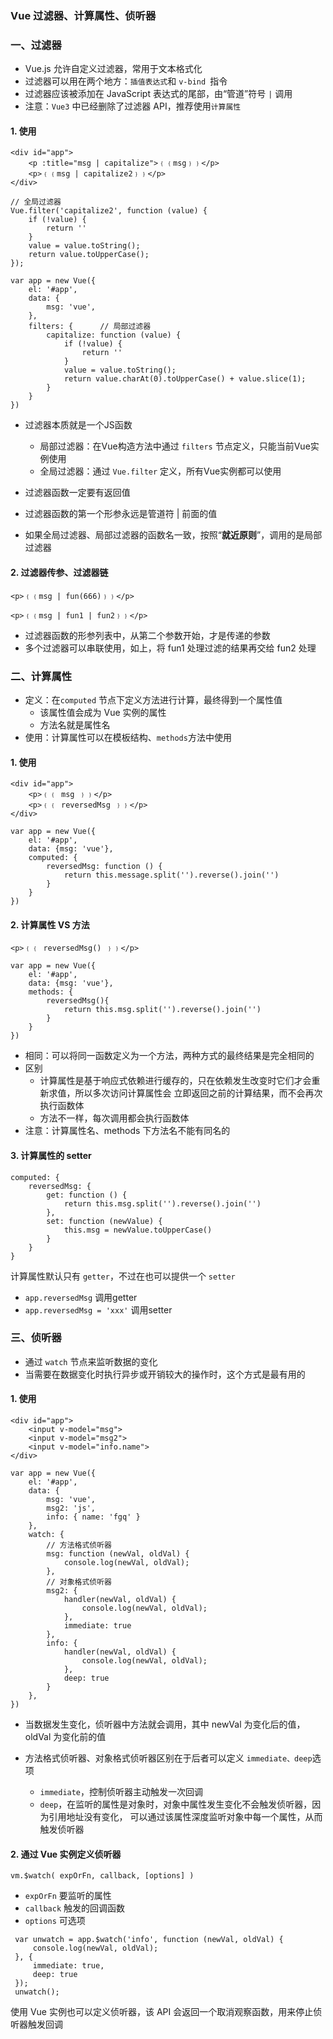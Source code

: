 ### Vue 过滤器、计算属性、侦听器
### 一、过滤器
* Vue.js 允许自定义过滤器，常用于文本格式化  
* 过滤器可以用在两个地方：`插值表达式`和 `v-bind `指令 
* 过滤器应该被添加在 JavaScript 表达式的尾部，由“管道”符号 `|` 调用
* 注意：`Vue3` 中已经删除了过滤器 API，推荐使用`计算属性`

#### 1. 使用
```
<div id="app">
    <p :title="msg | capitalize">﹛﹛msg﹜﹜</p>
    <p>﹛﹛msg | capitalize2﹜﹜</p>
</div>

// 全局过滤器
Vue.filter('capitalize2', function (value) {
    if (!value) {
        return ''
    }
    value = value.toString();
    return value.toUpperCase();
});

var app = new Vue({
    el: '#app',
    data: {
        msg: 'vue',
    },
    filters: {      // 局部过滤器
        capitalize: function (value) {
            if (!value) {
                return ''
            }
            value = value.toString();
            return value.charAt(0).toUpperCase() + value.slice(1);
        }
    }
})
```

* 过滤器本质就是一个JS函数
  * 局部过滤器：在Vue构造方法中通过 `filters` 节点定义，只能当前Vue实例使用
  * 全局过滤器：通过 `Vue.filter` 定义，所有Vue实例都可以使用
  
* 过滤器函数一定要有返回值

* 过滤器函数的第一个形参永远是管道符 | 前面的值

* 如果全局过滤器、局部过滤器的函数名一致，按照“**就近原则**”，调用的是局部过滤器


#### 2. 过滤器传参、过滤器链
```
<p>﹛﹛msg | fun(666)﹜﹜</p>

<p>﹛﹛msg | fun1 | fun2﹜﹜</p>
```

* 过滤器函数的形参列表中，从第二个参数开始，才是传递的参数
* 多个过滤器可以串联使用，如上，将 fun1 处理过滤的结果再交给 fun2 处理





### 二、计算属性
* 定义：在`computed` 节点下定义方法进行计算，最终得到一个属性值
  * 该属性值会成为 Vue 实例的属性
  * 方法名就是属性名
* 使用：计算属性可以在模板结构、`methods`方法中使用

#### 1. 使用
```
<div id="app">
    <p>﹛﹛ msg ﹜﹜</p>
    <p>﹛﹛ reversedMsg ﹜﹜</p>
</div>
    
var app = new Vue({
    el: '#app',
    data: {msg: 'vue'},
    computed: {
        reversedMsg: function () { 
            return this.message.split('').reverse().join('')
        }
    }
})
```

#### 2. 计算属性 VS 方法
```
<p>﹛﹛ reversedMsg() ﹜﹜</p>

var app = new Vue({
    el: '#app',
    data: {msg: 'vue'},
    methods: {
        reversedMsg(){
            return this.msg.split('').reverse().join('')
        }
    }
})
```

* 相同：可以将同一函数定义为一个方法，两种方式的最终结果是完全相同的
* 区别
    * 计算属性是基于响应式依赖进行缓存的，只在依赖发生改变时它们才会重新求值，所以多次访问计算属性会
立即返回之前的计算结果，而不会再次执行函数体
    * 方法不一样，每次调用都会执行函数体
* 注意：计算属性名、methods 下方法名不能有同名的

#### 3. 计算属性的 setter
```
computed: {
    reversedMsg: {
        get: function () {
            return this.msg.split('').reverse().join('')
        },
        set: function (newValue) {
            this.msg = newValue.toUpperCase()
        }
    }
}
```

计算属性默认只有 `getter`，不过在也可以提供一个 `setter`
* `app.reversedMsg` 调用getter
* `app.reversedMsg = 'xxx'` 调用setter






### 三、侦听器
* 通过 `watch` 节点来监听数据的变化
* 当需要在数据变化时执行异步或开销较大的操作时，这个方式是最有用的

#### 1. 使用
```
<div id="app">
    <input v-model="msg">
    <input v-model="msg2">
    <input v-model="info.name">
</div>
    
var app = new Vue({
    el: '#app',
    data: {
        msg: 'vue',
        msg2: 'js',
        info: { name: 'fgq' }
    },
    watch: {
        // 方法格式侦听器
        msg: function (newVal, oldVal) {
            console.log(newVal, oldVal);
        },
        // 对象格式侦听器
        msg2: {
            handler(newVal, oldVal) {
                console.log(newVal, oldVal);
            },
            immediate: true 
        },
        info: {
            handler(newVal, oldVal) {
                console.log(newVal, oldVal);
            },
            deep: true
        }
    },
})
```

* 当数据发生变化，侦听器中方法就会调用，其中 newVal 为变化后的值， oldVal 为变化前的值

* 方法格式侦听器、对象格式侦听器区别在于后者可以定义 `immediate、deep`选项
    * `immediate`，控制侦听器主动触发一次回调
    * `deep`，在监听的属性是对象时，对象中属性发生变化不会触发侦听器，因为引用地址没有变化，
    可以通过该属性深度监听对象中每一个属性，从而触发侦听器
    

#### 2. 通过 Vue 实例定义侦听器
`vm.$watch( expOrFn, callback, [options] )`

* `expOrFn` 要监听的属性
* `callback` 触发的回调函数
* `options` 可选项

```
 var unwatch = app.$watch('info', function (newVal, oldVal) {
     console.log(newVal, oldVal);
 }, {
     immediate: true,
     deep: true
 });
 unwatch();
```

使用 Vue 实例也可以定义侦听器，该 API 会返回一个取消观察函数，用来停止侦听器触发回调
 